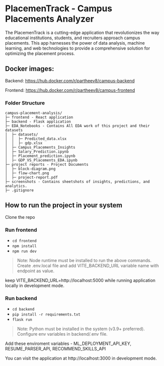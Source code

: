 # PlacemenTrack - Campus Placements Analyzer

The PlacemenTrack is a cutting-edge application that revolutionizes the way educational institutions, students, and recruiters approach campus placements. This app harnesses the power of data analysis, machine learning, and web technologies to provide a comprehensive solution for optimizing the placement process.

## Docker images:

Backend: https://hub.docker.com/r/partheev8/campus-backend

Frontend: https://hub.docker.com/r/partheev8/campus-frontend

### Folder Structure

```
campus-placement-analysis/
├─ frontend - React application
├─ backend - Flask application
├─ EDA_Notebooks - Contains All EDA work of this project and their datasets
│  ├─ datasets/
│  │  ├─ Predicted_data.xlsx
│  │  ├─ gdp.xlsx
│  ├─ Campus_Placements_Insights
│  ├─ Salary_Prediction.ipynb
│  ├─ Placement_prediction.ipynb
│  ├─ GDP_VS_Placements_EDA.ipynb
├─ project reports - Project Documents
│  ├─ block-diagram.png
│  ├─ flow-chart.png
│  ├─ project-report.pdf
├─ screenshots - Contains sheetshots of insights, predictions, and analytics.
├─ .gitignore

```

## How to run the project in your system

Clone the repo

### Run frontend

-   `cd frontend`
-   `npm install`
-   `npm run dev`

> Note: Node runtime must be installed to run the above commands. Create .env.local file and add VITE_BACKEND_URL variable name with endpoint as value.

keep VITE_BACKEND_URL=http://localhost:5000 while running application locally in development mode.

### Run backend

-   `cd backend`
-   `pip install -r requirements.txt`
-   `flask run`

> Note: Python must be installed in the system (v3.9+ preferred). Configure env variables in backend/.env file.

Add these enviroment variables - ML_DEPLOYMENT_API_KEY, RESUME_PARSER_API, RECOMMEND_SKILLS_API

You can visit the application at http://localhost:3000 in development mode.
